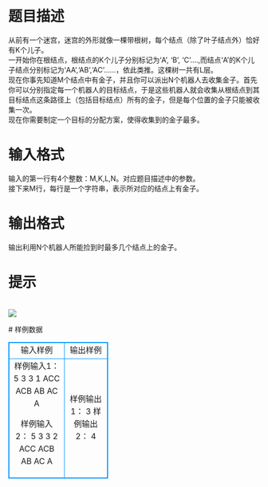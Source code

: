 # 

 
 # 题目描述 
<p>
从前有一个迷宫，迷宫的外形就像一棵带根树，每个结点（除了叶子结点外）恰好有K个儿子。<br>一开始你在根结点，根结点的K个儿子分别标记为‘A’, ‘B’, ‘C’….,而结点‘A’的K个儿子结点分别标记为‘AA’,‘AB’,‘AC’……，依此类推。这棵树一共有L层。<br>现在你事先知道M个结点中有金子，并且你可以派出N个机器人去收集金子。首先你可以分别指定每一个机器人的目标结点，于是这些机器人就会收集从根结点到其目标结点这条路径上（包括目标结点）所有的金子，但是每个位置的金子只能被收集一次。<br>现在你需要制定一个目标的分配方案，使得收集到的金子最多。<br></p> 

 
 # 输入格式 
<p>
输入的第一行有4个整数：M,K,L,N。对应题目描述中的参数。<br>接下来M行，每行是一个字符串，表示所对应的结点上有金子。<br></p> 

 
 # 输出格式 
<p>
输出利用N个机器人所能捡到时最多几个结点上的金子。</p> 

 
 # 提示 
<p>
<br><left><img src="/source/joyoi/tyvj-2990/img/aHR0cDovL3d3dy5qb3lvaS5jbi9wcm9ibGVtL3R5dmotMjk5MC9wcm9ibGVtc19pbWFnZXMvMzU5OS90LmJtcA==.bmp"></img></left></p> 
# 样例数据
<style>
        table,table tr th, table tr td { border:1px solid #0094ff; }
        table { width: 200px; min-height: 25px; line-height: 25px; text-align: center; border-collapse: collapse;}   
    </style>
<table>
	<tr>
		<td>输入样例</td>
		<td>输出样例</td>
	</tr>
<tr><td>样例输入1：
5 3 3 1
ACC
ACB
AB
AC
A

样例输入 2：
5 3 3 2
ACC
ACB
AB
AC
A
</td><td>样例输出1：
3
样例输出2：
4</td></tr></table>
